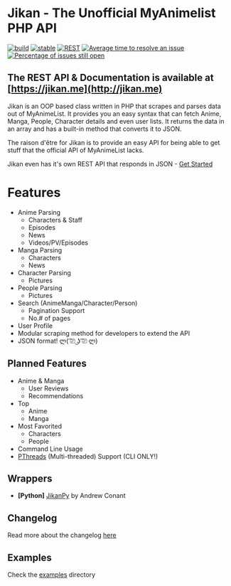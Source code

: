 # Jikan - The Unofficial MyAnimelist PHP API
[![build](https://travis-ci.org/jikan-me/jikan.svg?branch=master)](https://travis-ci.org/jikan-me/jikan?branch=dev) [![stable](https://img.shields.io/badge/stable-1.7.0-blue.svg?style=flat)]() [![REST](https://img.shields.io/badge/REST-online-brightgreen.svg?style=flat)](https://jikan.me) [![Average time to resolve an issue](http://isitmaintained.com/badge/resolution/jikan-me/jikan.svg)](http://isitmaintained.com/project/jikan-me/jikan "Average time to resolve an issue") [![Percentage of issues still open](http://isitmaintained.com/badge/open/jikan-me/jikan.svg)](http://isitmaintained.com/project/jikan-me/jikan "Percentage of issues still open")

## The REST API & Documentation is available at [https://jikan.me](http://jikan.me)

Jikan is an OOP based class written in PHP that scrapes and parses data out of MyAnimeList. It provides you an easy syntax that can fetch Anime, Manga, People, Character details and even user lists. It returns the data in an array and has a built-in method that converts it to JSON.

The raison d'être for Jikan is to provide an easy API for being able to get stuff that the official API of MyAnimeList lacks.

Jikan even has it's own REST API that responds in JSON - [Get Started](http://jikan.me)


# Features
- Anime Parsing
    - Characters & Staff
    - Episodes
    - News
    - Videos/PV/Episodes
- Manga Parsing
    - Characters
    - News
- Character Parsing
    - Pictures
- People Parsing
    - Pictures
- Search (AnimeManga/Character/Person)
    - Pagination Support
    - No.# of pages
- User Profile
- Modular scraping method for developers to extend the API
- JSON format! ლ( ͡⎚ ͜ʖ ͡⎚ ლ)

## Planned Features
- Anime & Manga
    - User Reviews
    - Recommendations
- Top
    - Anime
    - Manga
- Most Favorited
    - Characters
    - People
- Command Line Usage
- [PThreads](https://github.com/krakjoe/pthreads) (Multi-threaded) Support (CLI ONLY!)

## Wrappers
- **[Python]** [JikanPy](https://github.com/AWConant/jikanpy) by Andrew Conant

## Changelog
Read more about the changelog [here](https://github.com/jikan-me/jikan/tree/master/changelog.md)

## Examples
Check the [examples](https://github.com/jikan-me/jikan/tree/master/examples) directory


